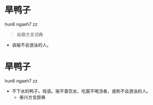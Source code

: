 # 旱鸭子
hun6 ngaeh7 zz
> 如皋方言词典
- 讽喻不会游泳的人。

# 旱鸭子
hun6 ngaeh7 zz
+ 不下水的鸭子。戏语。喻不善饮水、吃面不喝汤者，或称不会游泳的人。
  * 泰兴方言辞典
